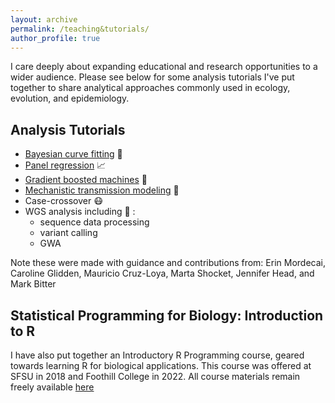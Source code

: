 ```yaml
---
layout: archive
permalink: /teaching&tutorials/
author_profile: true
---
```


I care deeply about expanding educational and research opportunities to a wider audience. Please see below for some analysis tutorials I've put together to share analytical approaches commonly used in ecology, evolution, and epidemiology.

## Analysis Tutorials ##

- [Bayesian curve fitting](https://github.com/lcouper/AnalysisTutorials/tree/main/BayesianCurveFitting) 🧠
- [Panel regression](https://github.com/lcouper/AnalysisTutorials/tree/main/PanelRegression)  📈
- [Gradient boosted machines](https://github.com/lcouper/AnalysisTutorials/tree/main/GradientBoostedMachines) 🌳
- [Mechanistic transmission modeling](https://github.com/lcouper/AnalysisTutorials/tree/main/MechanisticTransmissionModel) 🦟 
- Case-crossover 😷
- WGS analysis including 🧬 :
  - sequence data processing
  - variant calling
  - GWA

Note these were made with guidance and contributions from: Erin Mordecai, Caroline Glidden, Mauricio Cruz-Loya, Marta Shocket, Jennifer Head, and Mark Bitter

## Statistical Programming for Biology: Introduction to R ##

I have also put together an Introductory R Programming course, geared towards learning R for biological applications. This course was offered at SFSU in 2018 and Foothill College in 2022. All course materials remain freely available [here](https://github.com/lcouper/RprogrammingCourse) 
